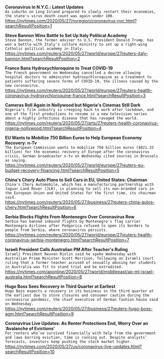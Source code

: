 **Coronavirus in N.Y.C.: Latest Updates**\
`As suburbs on Long Island prepared to slowly restart their economies, the state's virus death count was again under 100. `\
https://nytimes.com/2020/05/27/nyregion/coronavirus-nyc.html?searchResultPosition=1

**Steve Bannon Wins Battle to Set Up Italy Political Academy**\
`Steve Bannon, the former adviser to U.S. President Donald Trump, has won a battle with Italy's culture ministry to set up a right-wing Catholic political academy in Italy.`\
https://nytimes.com/reuters/2020/05/27/world/europe/27reuters-italy-bannon.html?searchResultPosition=2

**France Bans Hydroxychloroquine to Treat COVID-19**\
`The French government on Wednesday cancelled a decree allowing hospital doctors to administer hydroxychloroquine as a treatment to patients suffering severe forms of COVID-19, the illness caused by the new coronavirus.`\
https://nytimes.com/reuters/2020/05/27/world/europe/27reuters-health-coronavirus-hydroxychloroquine-france.html?searchResultPosition=3

**Cameras Roll Again in Nollywood but Nigeria's Cinemas Still Dark**\
`Nigeria's film industry is creeping back to work after lockdown, and one of the first productions to resume is a new television series about a highly infectious disease that has ravaged the world.`\
https://nytimes.com/reuters/2020/05/27/arts/27reuters-health-coronavirus-nigeria-nollywood.html?searchResultPosition=4

**EU Wants to Mobilize 750 Billion Euros to Help European Economy Recovery: n-Tv**\
`The European Commission wants to mobilize 750 billion euros ($821.33 billion) for the economic recovery of Europe after the coronavirus crisis, German broadcaster n-tv on Wednesday cited sources in Brussels as saying.`\
https://nytimes.com/reuters/2020/05/27/world/europe/27reuters-eu-budget-recovery-financing.html?searchResultPosition=5

**China's Chery Auto Plans to Sell Cars in EU, United States: Chairman**\
`China's Chery Automobile, which has a manufacturing partnership with Jaguar Land Rover (JLR), is planning to sell its own-branded cars in the European Union and United States for the first time, its chairman said.`\
https://nytimes.com/reuters/2020/05/27/business/27reuters-china-autos-chery.html?searchResultPosition=6

**Serbia Blocks Flights From Montenegro Over Coronavirus Row**\
`Serbia has banned inbound flights by Montenegro's flag carrier Montenegro Airlines after Podgorica refused to open its borders to people from Serbia, where coronavirus persists.`\
https://nytimes.com/reuters/2020/05/27/world/europe/27reuters-health-coronavirus-serbia-montenegro.html?searchResultPosition=7

**Israeli President Calls Australian PM After Teacher's Ruling**\
`Israeli President Reuven Rivlin said he spoke Wednesday with Australian Prime Minister Scott Morrison, following an Israeli court ruling that a former teacher accused of sexually abusing her students in Australia was fit to stand trial and be extradited.`\
https://nytimes.com/aponline/2020/05/27/world/middleeast/ap-ml-israel-australia.html?searchResultPosition=8

**Hugo Boss Sees Recovery in Third Quarter at Earliest**\
`Hugo Boss expects a recovery in its business in the third quarter at the earliest due to store closures and consumer caution during the coronavirus pandemic, the chief executive of German fashion house said on Wednesday.`\
https://nytimes.com/reuters/2020/05/27/business/27reuters-hugo-boss-agm.html?searchResultPosition=9

**Coronavirus Live Updates: As Renter Protections End, Worry Over an ‘Avalanche of Evictions’**\
`For renters who’ve survived financially with help from the government and laws barring eviction, time is running out. Despite analysts’ forecasts, investors keep pushing the stock market higher.`\
https://nytimes.com/2020/05/27/us/coronavirus-live-updates.html?searchResultPosition=10


